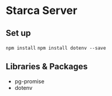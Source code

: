 # Starca Server
## Set up
```npm install```
```npm install dotenv --save```

## Libraries & Packages
- pg-promise
- dotenv